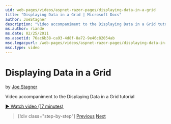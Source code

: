 ```yaml
---
uid: web-pages/videos/aspnet-razor-pages/displaying-data-in-a-grid
title: "Displaying Data in a Grid | Microsoft Docs"
author: JoeStagner
description: "Video accompaniment to the Displaying Data in a Grid tutorial"
ms.author: riande
ms.date: 02/25/2011
ms.assetid: 76ac6b38-ca93-4d8f-8a72-9e46c82054ab
msc.legacyurl: /web-pages/videos/aspnet-razor-pages/displaying-data-in-a-grid
msc.type: video
---
```

Displaying Data in a Grid
====================
by [Joe Stagner](https://github.com/JoeStagner)

Video accompaniment to the Displaying Data in a Grid tutorial

[&#9654; Watch video (17 minutes)](https://channel9.msdn.com/Blogs/ASP-NET-Site-Videos/displaying-data-in-a-grid)

> [!div class="step-by-step"]
> [Previous](working-with-data-part-2.md)
> [Next](displaying-data-in-a-chart-part-1.md)
